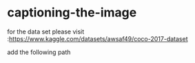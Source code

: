 # captioning-the-image
for the data set please visit :https://www.kaggle.com/datasets/awsaf49/coco-2017-dataset


add the following path
